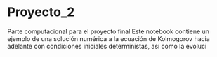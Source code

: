 # Proyecto_2
Parte computacional para el proyecto final
Este notebook contiene un ejemplo de una solución numérica a la ecuación de Kolmogorov hacia adelante con condiciones iniciales deterministas, así como
la evoluci
